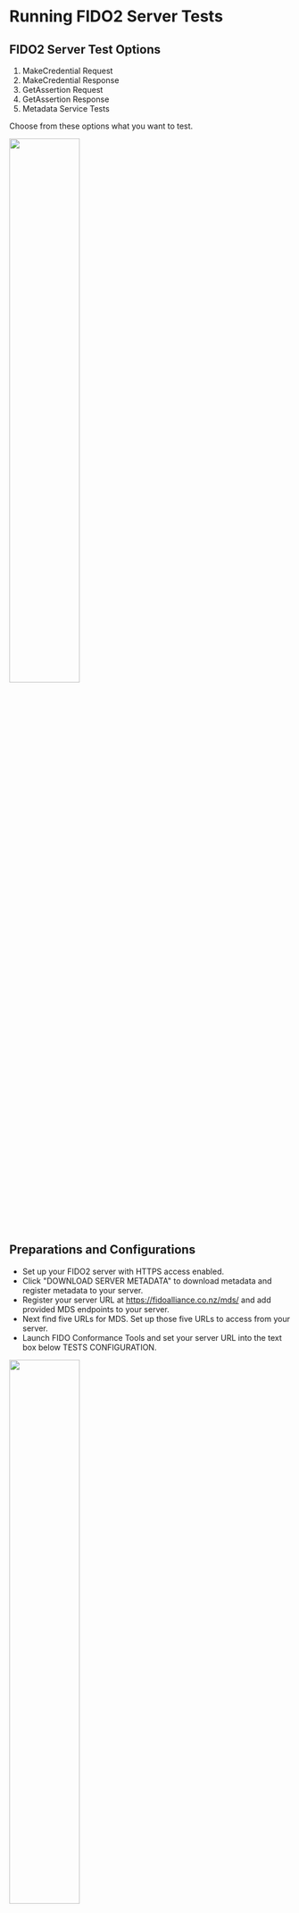 # Running FIDO2 Server Tests

## FIDO2 Server Test Options

1. MakeCredential Request
2. MakeCredential Response
3. GetAssertion Request
4. GetAssertion Response
5. Metadata Service Tests

Choose from these options what you want to test.

<img src="img/1.png" width="50%"/>

## Preparations and Configurations

* Set up your FIDO2 server with HTTPS access enabled.
* Click "DOWNLOAD SERVER METADATA" to download metadata and register metadata to your server.
* Register your server URL at https://fidoalliance.co.nz/mds/ and add provided MDS endpoints to your server.
* Next find five URLs for MDS. Set up those five URLs to access from your server.
* Launch FIDO Conformance Tools and set your server URL into the text box below TESTS CONFIGURATION.

<img src="img/2.png" width="50%"/>

* If you want to capture network while testing, launch the inspector tool from Menu -> Open Inspector menu.

<img src="img/3.png" width="50%"/>

* Select the options you want to test.

<img src="img/4.png" width="50%"/>

## Run tests

* After completing these preparations and configurations, click the green "RUN" button.

<img src="img/5.png" width="50%"/>


## Test Results
* You can see the results of the tests at the top of the Tools screen.

<img src="img/6.png" width="80%"/>

* If the results do not indicate any failures found, find the red "SUBMIT RESULT" button on the bottom of the application screen.

<img src="img/7.png" width="50%"/>


## Submit Results

* Click the red "SUBMIT RESULT" button to submit your results to the FIDO Alliance.
* You need to run five test cases simultaneously to submit successful results. If you run five test cases separately, you will not see the red "SUBMIT RESULT" button even if your server passes all the test items.


## Test Items

* The list below describes mandatory test items (some lists are optional).
* The "P" in a number like "P-n" means the server should return the correct successful response.
* The "F" in a number like "F-n" means the server should return the correct error response.

### "MakeCredential Request" test items

#### Server-ServerPublicKeyCredentialCreationOptions-Req-1
##### Test server generating ServerPublicKeyCredentialCreationOptionsRequest

* P-1 Get ServerPublicKeyCredentialCreationOptionsResponse, and check that: (a) response MUST contain "status" field, and it MUST be of type DOMString and set to "ok" (b) response MUST contain "errorMessage" field, and it MUST be of type DOMString and set to an empty string (c) response contains "user" field, of type Object and: (1) check that user.name is not missing, and is of type DOMString (2) check that user.displayName is not missing, and is of type DOMString (3) check that user.id is not missing, and is of type DOMString, and is not empty. It MUST be base64url encoded byte sequence, and is not longer than 64 bytes. (4) If user.icon is presented, check that it is of type DOMString (d) response contains "rp" field, of type Object and: (1) check that rp.name is not missing, and is of type DOMString (2) check that rp.id is not missing, and is of type DOMString. (3) If rp.icon is presented, check that it is of type DOMString (e) response contains "challenge" field, of type String, base64url encoded and not less than 16 bytes. (f) response contains "pubKeyCredParams" field, of type Array and: (1) each member MUST be of type Object (2) each member MUST contain "type" field of type DOMString (3) each member MUST contain "alg" field of type Number (4) MUST contain one member with type set to "public-key" and alg set to an algorithm that is supported by the authenticator (g) If response contains "timeout" field, check that it's of type Number and is bigger than 0 (h) response contains "extensions" field, with "example.extension" key presented‣
* P-2 Request from server ServerPublicKeyCredentialCreationOptionsResponse with "none" attestation, and check that server, and check that ServerPublicKeyCredentialCreationOptionsResponse.attestation is set to "none"‣
* P-3 Get two ServerPublicKeyCredentialCreationOptionsResponses, and check that challenge in Request1 is different to challenge in Request2

### "MakeCredential Response" test items
#### Server-ServerAuthenticatorAttestationResponse-Resp-1 
##### Test server processing ServerAuthenticatorAttestationResponse structure

* P-1 Get PublicKeyCredentialCreationOptions, generate a valid response (e.g. with packed attestation). Get another one of PublicKeyCredentialCreationOptions for the same username as in the previous request, and check that it has "excludeCredentials" field and: (a) it's of type Array (b) it's not empty (c) each member is of type PublicKeyCredentialDescriptor (d) it contains PublicKeyCredentialDescriptor, with "type" set to "public-key", and "id" set to base64url encoded credId from the previous registration
* F-1 Send ServerAuthenticatorAttestationResponse that is missing "id" field and check that server returns an error
* F-2 Send ServerAuthenticatorAttestationResponse with "id" field is NOT of type DOMString, and check that server returns an error
* F-3 Send ServerAuthenticatorAttestationResponse with "id" is not base64url encode, and check that server returns an error
* F-4 Send ServerAuthenticatorAttestationResponse that is missing "type" field and check that server returns an error
* F-5 Send ServerAuthenticatorAttestationResponse with "type" field is NOT of type DOMString and check that server returns an error
* F-6 Send ServerAuthenticatorAttestationResponse with "type" is not set to "public-key", and check that server returns an error
* F-7 Send ServerAuthenticatorAttestationResponse that is missing "response" field and check that server returns an error
* F-8 Send ServerAuthenticatorAttestationResponse with "response" field is NOT of type Object and check that server returns an error
* F-9 Send ServerAuthenticatorAttestationResponse that is missing "response.clientDataJSON" and check that server returns an error
* F-10 Send ServerAuthenticatorAttestationResponse with response.clientDataJSON is not of type DOMString and check that server returns an error
* F-11 Send ServerAuthenticatorAttestationResponse with response.clientDataJSON is empty DOMString and check that server returns an error
* F-12 Send ServerAuthenticatorAttestationResponse that is missing response.attestationObject and check that server returns an error
* F-13 Send ServerAuthenticatorAttestationResponse with response.attestationObject is not of type DOMString and check that server returns an error
* F-14 Send ServerAuthenticatorAttestationResponse with response.attestationObject is empty DOMString and check that server returns an error

#### Server-ServerAuthenticatorAttestationResponse-Resp-2
##### Test server processing CollectClientData

* F-1 Send ServerAuthenticatorAttestationResponse with clientDataJSON struct missing "type" field
* F-2 Send ServerAuthenticatorAttestationResponse with clientDataJSON.type is not of type DOMString
* F-3 Send ServerAuthenticatorAttestationResponse with clientDataJSON.type is empty DOMString
* F-4 Send ServerAuthenticatorAttestationResponse with clientDataJSON.type is not set to "webauthn.create"
* F-5 Send ServerAuthenticatorAttestationResponse with clientDataJSON.type is set to "webauthn.get"
* F-6 Send ServerAuthenticatorAttestationResponse with clientDataJSON struct missing "challenge" field
* F-7 Send ServerAuthenticatorAttestationResponse with clientDataJSON.challenge is not of type DOMString
* F-8 Send ServerAuthenticatorAttestationResponse with clientDataJSON.challenge is empty DOMString
* F-9 Send ServerAuthenticatorAttestationResponse with clientDataJSON.challenge is not base64url encoded
* F-10 Send ServerAuthenticatorAttestationResponse with clientDataJSON.challenge is not set to request.challenge
* F-11 Send ServerAuthenticatorAttestationResponse with clientDataJSON struct missing "origin" field
* F-12 Send ServerAuthenticatorAttestationResponse with clientDataJSON.origin is not of type DOMString
* F-13 Send ServerAuthenticatorAttestationResponse with clientDataJSON.origin is empty DOMString
* F-14 Send ServerAuthenticatorAttestationResponse with clientDataJSON.origin is not set to the origin
* F-15 Send ServerAuthenticatorAttestationResponse with clientDataJSON.tokenBinding is not of type Object
* F-16 Send ServerAuthenticatorAttestationResponse with clientDataJSON.tokenBinding missing status field
* F-17 Send ServerAuthenticatorAttestationResponse with clientDataJSON.tokenBinding.status is not set to present, supported or not-supported

#### Server-ServerAuthenticatorAttestationResponse-Resp-3
##### Test server processing AttestationObject

* P-1 Send "packed" ServerAuthenticatorAttestationResponse with attestationObject.authData contains extension data, and ED is set to true, and check that server accepts the response
* F-1 Send ServerAuthenticatorAttestationResponse with attestationObject is not a valid CBOR MAP, and check that server returns an error
* F-2 Send ServerAuthenticatorAttestationResponse with attestationObject is missing "fmt" field, and check that server returns an error
* F-3 Send ServerAuthenticatorAttestationResponse with attestationObject.fmt field is not of type String, and check that server returns an error
* F-4 Send ServerAuthenticatorAttestationResponse with attestationObject is missing "attStmt" field, and check that server returns an error
* F-5 Send ServerAuthenticatorAttestationResponse with attestationObject.attStmt is not of type MAP, and check that server returns an error
* F-6 Send ServerAuthenticatorAttestationResponse with attestationObject is missing "authData" field, and check that server returns an error
* F-7 Send ServerAuthenticatorAttestationResponse with attestationObject.authData is not of type BYTE SEQUENCE, and check that server returns an error
* F-8 Send ServerAuthenticatorAttestationResponse with attestationObject.authData is an empty BYTE SEQUENCE, and check that server returns an error
* F-9 Send ServerAuthenticatorAttestationResponse with attestationObject.authData.flags AT is not set, but Attestation Data is presented, and check that server returns an error
* F-10 Send ServerAuthenticatorAttestationResponse with attestationObject.authData.flags AT is not set, and Attestation Data is not presented, and check that server returns an error
* F-11 Send ServerAuthenticatorAttestationResponse with attestationObject.authData.flags AT is set, and Attestation Data is not presented, and check that server returns an error
* F-12 Send ServerAuthenticatorAttestationResponse with attestationObject.authData AttestationData contains leftover bytes, and check that server returns an error
* F-13 Send "packed" ServerAuthenticatorAttestationResponse with attStmt being an empty map, and check that server returns an error
* F-14 Send "packed" ServerAuthenticatorAttestationResponse with attStmt.alg is missing, and check that server returns an error
* F-15 Send "packed" ServerAuthenticatorAttestationResponse with attStmt.alg is not of type Number, and check that server returns an error
* F-16 Send "packed" ServerAuthenticatorAttestationResponse with attStmt.alg does not match Alg in metadata statement, and check that server returns an error
* F-17 Send "packed" ServerAuthenticatorAttestationResponse with attStmt.sig is missing, and check that server returns an error
* F-18 Send "packed" ServerAuthenticatorAttestationResponse with attStmt.sig is not of type BYTE STRING, and check that server returns an error
* F-19 Send "packed" ServerAuthenticatorAttestationResponse with attStmt.sig set to empty BYTE STRING, and check that server returns an error

#### Server-ServerAuthenticatorAttestationResponse-Resp-4
##### Test server support of the authentication algorithms

* P-1 OPTIONAL: Send a valid ServerAuthenticatorAttestationResponse with SELF "packed" attestation, for "ALG_SIGN_SECP256K1_ECDSA_SHA256_RAW" algorithm, and check that server succeeds [AWAITS IANA]
* P-2 OPTIONAL: Send a valid ServerAuthenticatorAttestationResponse with SELF "packed" attestation, for "ALG_SIGN_RSASSA_PSS_SHA256_RAW" algorithm, and check that server succeeds
* P-3 OPTIONAL: Send a valid ServerAuthenticatorAttestationResponse with SELF "packed" attestation, for "ALG_SIGN_RSASSA_PSS_SHA384_RAW" algorithm, and check that server succeeds
* P-4 OPTIONAL: Send a valid ServerAuthenticatorAttestationResponse with SELF "packed" attestation, for "ALG_SIGN_RSASSA_PSS_SHA512_RAW" algorithm, and check that server succeeds
* P-5 Send a valid ServerAuthenticatorAttestationResponse with SELF "packed" attestation, for "ALG_SIGN_RSASSA_PKCSV15_SHA256_RAW" algorithm, and check that server succeeds
* P-6 OPTIONAL: Send a valid ServerAuthenticatorAttestationResponse with SELF "packed" attestation, for "ALG_SIGN_RSASSA_PKCSV15_SHA384_RAW" algorithm, and check that server succeeds
* P-7 OPTIONAL: Send a valid ServerAuthenticatorAttestationResponse with SELF "packed" attestation, for "ALG_SIGN_RSASSA_PKCSV15_SHA512_RAW" algorithm, and check that server succeeds
* P-8 Send a valid ServerAuthenticatorAttestationResponse with SELF "packed" attestation, for "ALG_SIGN_RSASSA_PKCSV15_SHA1_RAW" algorithm, and check that server succeeds
* P-9 Send a valid ServerAuthenticatorAttestationResponse with SELF "packed" attestation, for "ALG_SIGN_SECP256R1_ECDSA_SHA256_RAW" algorithm, and check that server succeeds
* P-10 OPTIONAL: Send a valid ServerAuthenticatorAttestationResponse with SELF "packed" attestation, for "ALG_SIGN_SECP384R1_ECDSA_SHA384_RAW" algorithm, and check that server succeeds
* P-11 OPTIONAL: Send a valid ServerAuthenticatorAttestationResponse with SELF "packed" attestation, for "ALG_SIGN_SECP521R1_ECDSA_SHA512_RAW" algorithm, and check that server succeeds
* P-12 OPTIONAL: Send a valid ServerAuthenticatorAttestationResponse with SELF "packed" attestation, for "ALG_SIGN_ED25519_EDDSA_SHA512_RAW" algorithm, and check that server succeeds

#### Server-ServerAuthenticatorAttestationResponse-Resp-5
##### Test server processing "packed" FULL attestation

* P-1 Send a valid ServerAuthenticatorAttestationResponse with FULL "packed" attestation, and check that server succeeds
* P-2 Send a valid ServerAuthenticatorAttestationResponse with FULL "packed" attestation that contains chain that links to the root certificate in the metadata in its response, and check that server succeeds
* F-1 Send ServerAuthenticatorAttestationResponse with FULL "packed" attestation, with fmt set to an unknown attestation format, and check that server returns an error
* F-2 Send ServerAuthenticatorAttestationResponse with FULL "packed" attestation, and with attStmt.sig contains a signature that cannot be verified, and check that server returns an error
* F-3 Send ServerAuthenticatorAttestationResponse with FULL "packed" attestation, with attStmt missing "x5c" field, and check that server returns an error
* F-4 Send ServerAuthenticatorAttestationResponse with FULL "packed" attestation, with attStmt.x5c is not of type ARRAY, and check that server returns an error
* F-5 Send ServerAuthenticatorAttestationResponse with FULL "packed" attestation, with attStmt.x5c is an empty ARRAY, and check that server returns an error
* F-6 Send ServerAuthenticatorAttestationResponse with FULL "packed" attestation, with attStmt.x5c contains a leaf certificate that is expired, and check that server returns an error
* F-7 Send ServerAuthenticatorAttestationResponse with FULL "packed" attestation, with attStmt.x5c contains a leaf certificate that is not yet started, and check that server returns an error
* F-8 Send ServerAuthenticatorAttestationResponse with FULL "packed" attestation, with attStmt.x5c contains a leaf certificate algorithm not equal to the one that is specified in MetadataStatement, and check that server returns an error
* F-9 Send ServerAuthenticatorAttestationResponse with FULL "packed" attestation, with attStmt.x5c contains certificate chain, that cannot be verified, and check that server returns an error
* F-10 Send ServerAuthenticatorAttestationResponse with FULL "packed" attestation, with attStmt.x5c containing full chain, and check that server returns an error
* F-11 Send ServerAuthenticatorAttestationResponse with FULL "packed" attestation, with attStmt.x5c containing full chain, that is not correctly ordered, and check that server returns an error
* F-12 Send ServerAuthenticatorAttestationResponse with FULL "packed" attestation, with attStmt.x5c contains expired intermediate certificate, and check that server returns an error
* F-13 Send ServerAuthenticatorAttestationResponse with FULL "packed" attestation, with signature that cannot be verified by the public key extracted from leaf certificate, and check that server returns an error
* F-14 Send ServerAuthenticatorAttestationResponse with FULL "packed" attestation, with signature that is generated using new credential private key, and not attestation batch private key, and check that server returns an error

#### Server-ServerAuthenticatorAttestationResponse-Resp-6
##### Test server processing "packed" SELF(SURROGATE) attestation

* P-1 Send a valid ServerAuthenticatorAttestationResponse with SELF(SURROGATE) "packed" attestation, and check that server succeeds
* F-1 Send ServerAuthenticatorAttestationResponse with SELF "packed" attestation, and with attStmt.sig contains an invalid signature, and check that server returns an error
* F-2 Send ServerAuthenticatorAttestationResponse with SELF "packed" attestation, that contains full attestation, and check that server returns an error
* F-3 Send ServerAuthenticatorAttestationResponse with SELF "packed" attestation, with fmt set to an unknown attestation format, and check that server returns an error

#### Server-ServerAuthenticatorAttestationResponse-Resp-7
##### Test server processing "none" attestation

* P-1 Send a valid ServerAuthenticatorAttestationResponse with SELF(SURROGATE) "packed" attestation, and check that server succeeds
* P-2 Send a valid ServerAuthenticatorAttestationResponse with SELF(SURROGATE) "packed" attestation, and check that server succeeds
* F-1 For server that expects attestation "none", send attestation FULL packed, with fmt set to "none" and check that server returns an error

#### Server-ServerAuthenticatorAttestationResponse-Resp-8
##### Test server processing "fido-u2f" attestation

* P-1 Send a valid ServerAuthenticatorAttestationResponse with "fido-u2f" attestation, and check that server succeeds
* F-1 Send ServerAuthenticatorAttestationResponse with "fido-u2f" attestation, authData.AAGUID is not 0x00, and check that server returns an error
* F-2 Send ServerAuthenticatorAttestationResponse with "fido-u2f" attestation, and with attStmt.sig contains an invalid signature, and check that server returns an error

#### Server-ServerAuthenticatorAttestationResponse-Resp-9
##### Test server processing "tpm" attestation

* P-1 Send a valid ServerAuthenticatorAttestationResponse with "tpm" attestation for SHA-256, and check that server succeeds
* P-2 Send a valid ServerAuthenticatorAttestationResponse with "tpm" attestation for SHA-1, and check that server succeeds
* P-3 Send a valid ServerAuthenticatorAttestationResponse with "tpm" attestation pubArea.nameAlg is not matching algorithm used for generate attested.name, and check that server succeeds
* F-1 Send ServerAuthenticatorAttestationResponse with "tpm" attestation has incorrect certificate order, and check that server returns an error
* F-2 Send ServerAuthenticatorAttestationResponse with "tpm" attestation certInfo.extraData is not set to a valid hash of attToBeSigned, and check that server returns an error
* F-3 Send ServerAuthenticatorAttestationResponse with "tpm" attestation certInfo.magic is not set to TPM_GENERATED_VALUE(0xff544347), and check that server returns an error
* F-4 Send ServerAuthenticatorAttestationResponse with "tpm" attestation pubArea.unique is not set to newly generated public key, and check that server returns an error

#### Server-ServerAuthenticatorAttestationResponse-Resp-A
##### Test server processing "android-key" attestation

* P-1 Send a valid ServerAuthenticatorAttestationResponse with "android-key" attestation, and check that server succeeds
* F-1 Send ServerAuthenticatorAttestationResponse with "android-key" attestation leaf certificate contains an invalid clientDataHash, and check that server returns an error
* F-2 Send ServerAuthenticatorAttestationResponse with "android-key" attestation leaf certificate contains an invalid public key, and check that server returns an error
* F-3 Send ServerAuthenticatorAttestationResponse with "android-key" attestation incorrect certificate order, and check that server returns an error

#### Server-ServerAuthenticatorAttestationResponse-Resp-B
##### Test server processing "android-safetynet" attestation

* P-1 Send a valid ServerAuthenticatorAttestationResponse with "android-safetynet" attestation, and check that server succeeds
* F-1 Send ServerAuthenticatorAttestationResponse with "android-safetynet" attestation "ver" field is empty, and check that server returns an error
* F-2 Send ServerAuthenticatorAttestationResponse with "android-safetynet" attestation "response" field is empty, and check that server returns an error
* F-3 Send ServerAuthenticatorAttestationResponse with "android-safetynet" attestation "nonce" does not contain a valid attToBeSigned, and check that server returns an error
* F-4 Send ServerAuthenticatorAttestationResponse with "android-safetynet" attestation "x5c" is empty, and check that server returns an error
* F-5 Send ServerAuthenticatorAttestationResponse with "android-safetynet" attestation "ctsProfileMatch" is false, and check that server returns an error
* F-6 Send ServerAuthenticatorAttestationResponse with "android-safetynet" attestation "timestampMs" is set to future, and check that server returns an error
* F-7 Send ServerAuthenticatorAttestationResponse with "android-safetynet" attestation "timestampMs" is older than 1 minute, and check that server returns an error


### "GetAssertion Request" test items
#### Server-ServerPublicKeyCredentialGetOptionsResponse-Req-1
##### Test server generating ServerPublicKeyCredentialGetOptionsResponse

* P-1 Get ServerPublicKeyCredentialGetOptionsResponse, and check that: (a) response MUST contain "status" field, and it MUST be of type DOMString and set to "ok" (b) response MUST contain "errorMessage" field, and it MUST be of type DOMString and set to an empty string (c) response MUST contain "challenge" field, of type String, base64url encoded and not less than 16 bytes. (d) response MUST contain "extensions" field, of type Object, with "example.extension" set to a test string. (d) If response contains "timeout" field, check that it's of type Number and is bigger than 0 (e) If response contains "rpId" field, it: (1) MUST be of type SVSString (2) MUST be HTTPS URL (3) MUST be either RP origin, or suffix of the origin (4) MUST include port if applies (f) response contains "allowCredentials" field, of type Array and: (1) each member MUST be of type Object (2) each member MUST contain "type" field of type DOMString (3) check that "id" field is not missing, and is of type DOMString, and is not empty. It MUST be base64url encoded byte sequence. (4) check that it contains exactly one member, with type set to "public-key" and id set to previously registered credID. (g) response.userVerification MUST be set to the requested "userVerification"
* P-2 Get two ServerPublicKeyCredentialGetOptionsResponse, and check that challenge in Request1 is different from challenge in Request2

### "GetAssertion Response" test items
#### Server-ServerAuthenticatorAssertionResponse-Resp-1
##### Test server processing ServerAuthenticatorAssertionResponse structure

* P-1 Send a valid ServerAuthenticatorAssertionResponse, and check that server succeeds
* F-1 Send ServerAuthenticatorAssertionResponse that is missing "id" field and check that server returns an error
* F-2 Send ServerAuthenticatorAssertionResponse with "id" field is NOT of type DOMString, and check that server returns an error
* F-3 Send ServerAuthenticatorAssertionResponse with "id" is not base64url encoded, and check that server returns an error
* F-4 Send ServerAuthenticatorAssertionResponse that is missing "type" field and check that server returns an error
* F-5 Send ServerAuthenticatorAssertionResponse with "type" field is NOT of type DOMString and check that server returns an error
* F-6 Send ServerAuthenticatorAssertionResponse with "type" is not set to "public-key", and check that server returns an error
* F-7 Send ServerAuthenticatorAssertionResponse that is missing "response" field and check that server returns an error
* F-8 Send ServerAuthenticatorAssertionResponse with "response" field is NOT of type Object and check that server returns an error
* F-9 Send ServerAuthenticatorAssertionResponse that is missing "response.clientDataJSON" and check that server returns an error
* F-10 Send ServerAuthenticatorAssertionResponse with response.clientDataJSON is not of type DOMString and check that server returns an error
* F-11 Send ServerAuthenticatorAssertionResponse with response.clientDataJSON is empty DOMString and check that server returns an error
* F-12 Send ServerAuthenticatorAssertionResponse that is missing response.authenticatorData and check that server returns an error
* F-13 Send ServerAuthenticatorAssertionResponse with response.authenticatorData is not of type DOMString and check that server returns an error
* F-14 Send ServerAuthenticatorAssertionResponse with response.authenticatorData is not base64url encoded and check that server returns an error
* F-15 Send ServerAuthenticatorAssertionResponse with response.authenticatorData is empty DOMString and check that server returns an error
* F-16 Send ServerAuthenticatorAssertionResponse that is missing response.signature and check that server returns an error
* F-17 Send ServerAuthenticatorAssertionResponse with response.signature is not of type DOMString and check that server returns an error
* F-18 Send ServerAuthenticatorAssertionResponse with response.signature is not base64url encoded and check that server returns an error
* F-19 Send ServerAuthenticatorAssertionResponse with response.signature is empty DOMString and check that server returns an error
* F-20 Send ServerAuthenticatorAssertionResponse with response.signature containing unverifiable signature
* F-21 Send ServerAuthenticatorAssertionResponse with response.userHandle is not of type DOMString and check that server returns an error

#### Server-ServerAuthenticatorAssertionResponse-Resp-2
##### Test server processing CollectClientData

* F-1 Send ServerAuthenticatorAssertionResponse with clientDataJSON struct missing "type" field
* F-2 Send ServerAuthenticatorAssertionResponse with clientDataJSON.type is not of type DOMString
* F-3 Send ServerAuthenticatorAssertionResponse with clientDataJSON.type is empty DOMString
* F-4 Send ServerAuthenticatorAssertionResponse with clientDataJSON.type is not set to "webauthn.get"
* F-5 Send ServerAuthenticatorAssertionResponse with clientDataJSON.type is set to "webauthn.create"
* F-6 Send ServerAuthenticatorAssertionResponse with clientDataJSON struct missing "challenge" field
* F-7 Send ServerAuthenticatorAssertionResponse with clientDataJSON.challenge is not of type DOMString
* F-8 Send ServerAuthenticatorAssertionResponse with clientDataJSON.challenge is empty DOMString
* F-9 Send ServerAuthenticatorAssertionResponse with clientDataJSON.challenge is not base64url encoded
* F-10 Send ServerAuthenticatorAssertionResponse with clientDataJSON.challenge is not set to request.challenge
* F-11 Send ServerAuthenticatorAssertionResponse with clientDataJSON struct missing "origin" field
* F-12 Send ServerAuthenticatorAssertionResponse with clientDataJSON.origin is not of type DOMString
* F-13 Send ServerAuthenticatorAssertionResponse with clientDataJSON.origin is empty DOMString
* F-14 Send ServerAuthenticatorAssertionResponse with clientDataJSON.origin is not set to the origin
* F-15 Send ServerAuthenticatorAssertionResponse with clientDataJSON.tokenBinding is not of type Object
* F-16 Send ServerAuthenticatorAssertionResponse with clientDataJSON.tokenBinding missing status field
* F-17 Send ServerAuthenticatorAssertionResponse with clientDataJSON.tokenBinding.status is not set to present, supported or not-supported

#### Server-ServerAuthenticatorAssertionResponse-Resp-3
##### Test server processing authenticatorData

* P-1 Send a valid ServerAuthenticatorAssertionResponse, for the authenticator that does not support counter (counter is always 0), and check that server succeeds
* P-2 Send a valid ServerAuthenticatorAssertionResponse with authenticatorData.flags.UV is set, for userVerification set to "required", and check that server succeeds
* P-3 Send a valid ServerAuthenticatorAssertionResponse both authenticatorData.flags.UV and authenticatorData.flags.UP is set, for userVerification set to "required", and check that server succeeds
* P-4 Send a valid ServerAuthenticatorAssertionResponse both authenticatorData.flags.UV and authenticatorData.flags.UP are not set, for userVerification set to "preferred", and check that server succeeds
* P-5 Send a valid ServerAuthenticatorAssertionResponse with authenticatorData.flags.UP is set, despite requested userVerification set to "discouraged", and check that server succeeds
* P-6 Send a valid ServerAuthenticatorAssertionResponse with authenticatorData.flags.UV is set, despite requested userVerification set to "discouraged", and check that server succeeds
* P-7 Send a valid ServerAuthenticatorAssertionResponse both authenticatorData.flags.UV and authenticatorData.flags.UP are not set, for userVerification set to "discouraged", and check that server succeeds
* P-8 Send a valid ServerAuthenticatorAssertionResponse with authenticatorData contains extension data, and ED is set to true, and check that server accepts the response
* F-1 Send ServerAuthenticatorAssertionResponse with authenticatorData contains leftover bytes, and check that server returns an error
* F-2 Send ServerAuthenticatorAssertionResponse with authenticatorData.rpIdHash contains an invalid hash, and check that server returns an error
* F-3 Send ServerAuthenticatorAssertionResponse with authenticatorData.clientDataHash contains an invalid hash, and check that server returns an error
* F-4 For authenticator that supports counter: Send ServerAuthenticatorAssertionResponse with authenticatorData.counter is not increased, and check that server returns an error
* F-5 Send a valid ServerAuthenticatorAssertionResponse with only authenticatorData.flags.UP is set, for userVerification set to "required", and check that server returns an error

### Metadata Service Tests
#### Server-ServerAuthenticatorAttestationResponse-Resp-1
##### Test server processing ServerAuthenticatorAttestationResponse structure

* P-1 Send a valid ServerAuthenticatorAttestationResponse with FULL "packed" attestation for a valid MDS metadata, and check that server succeeds
* F-1 Send a valid ServerAuthenticatorAttestationResponse with FULL "packed" attestation for metadata from MDS whose hash cannot be verified, and check that server returns an error
* F-2 Send a valid ServerAuthenticatorAttestationResponse with FULL "packed" attestation for metadata from MDS whose status is set to USER_VERIFICATION_BYPASS, ATTESTATION_KEY_COMPROMISE, USER_KEY_REMOTE_COMPROMISE or USER_KEY_PHYSICAL_COMPROMISE, and check that server returns an error
* F-3 Send a valid ServerAuthenticatorAttestationResponse with FULL "packed" attestation for metadata from MDS whose signature cannot be verified, and check that server returns an error
* F-4 Send a valid ServerAuthenticatorAttestationResponse with FULL "packed" attestation for metadata from MDS whose certificate chain cannot be verified, and check that server returns an error
* F-5 Send a valid ServerAuthenticatorAttestationResponse with FULL "packed" attestation for metadata from MDS whose metadata service intermediate certificate is revoked, and check that server returns an error
* F-6 Send a valid ServerAuthenticatorAttestationResponse with FULL "packed" attestation for metadata from MDS whose metadata service leaf certificate is revoked, and check that server returns an error




...




